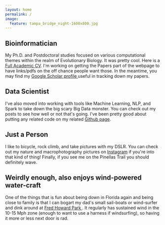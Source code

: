 ```yaml
---
layout: home
permalink: /
image:
  feature: tampa_bridge_night-1600x800.jpg
---
```


<div class="tiles">

<div class="tile">
  <h2 class="post-title">Bioinformatician</h2>
  <p class="post-excerpt">My Ph.D. and Postdoctoral studies focused on various computational themes within the realm of Evolutionary Biology. It was pretty cool. Here is a <a href="http://thomas-keller.github.io/cv_thomas_keller_050116.pdf">Full Academic CV</a>. I'm working on getting the Papers part of the webpage to have links/pdfs on the off chance people want those. In the meantime, you may find my <a href="http://scholar.google.com/citations?user=HIBfsy4AAAAJ&hl=en"> Google Scholar profile </a> useful in tracking down my papers.  </p>
</div><!-- /.tile -->

<div class="tile">
  <h2 class="post-title">Data Scientist</h2>
  <p class="post-excerpt">I've also moved into working with tools like Machine Learning, NLP, and Spark to take down the big scary Big Data monster. You can check out my posts to see how well or not that's going.      I've been pretty good about putting any related code on my related <a href="https://github.com/thomas-keller"> Github page</a>.</p>
</div><!-- /.tile -->

<div class="tile">
  <h2 class="post-title">Just a Person</h2>
  <p class="post-excerpt">I like to bicycle, rock climb, and take pictures with my DSLR. You can check out my nature and macrophotography pictures on <a href="https://www.instagram.com/thomas.e.keller">Instagram</a> if you're into that kind of thing! Finally, if you see me on the Pinellas Trail you should definitely wave. </p>
</div><!-- /.tile --> 

<div class="tile">
  <h2 class="post-title">Weirdly enough, also enjoys wind-powered water-craft</h2>
  <p class="post-excerpt">One of the things that is fun about being down in Florida again and being close to family is that I can bogart my dad's small sail-boats or wind-surfer and dink around at <a href="http://www.tampabay.com/things-to-do/destination-detail/fred-howard-park/5101"> Fred Howard Park </a>. It regularly has sustained wind in the 10-15 Mph zone (enough to want to use a harness if windsurfing), so having it more or less next door is rad.  </p>
</div><!-- /.tile --> 
</div><!-- /.tiles -->
